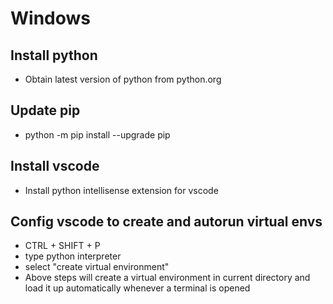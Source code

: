 # Windows
## Install python
- Obtain latest version of python from python.org

## Update pip
- python -m pip install --upgrade pip

## Install vscode
- Install python intellisense extension for vscode

## Config vscode to create and autorun virtual envs
- CTRL + SHIFT + P
- type python interpreter
- select "create virtual environment"
- Above steps will create a virtual environment in current directory and load it up automatically whenever a 
  terminal is opened